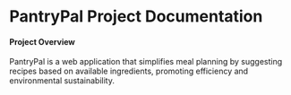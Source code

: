 # PantryPal Project Documentation
#### Project Overview
PantryPal is a web application that simplifies meal planning by suggesting recipes based on available ingredients, promoting efficiency and environmental sustainability.
